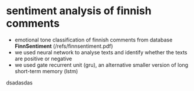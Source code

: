# sentiment analysis of finnish comments
* emotional tone classification of finnish comments from database **FinnSentiment** (/refs/finnsentiment.pdf)
* we used neural network to analyse texts and identify whether the texts are positive or negative
* we used gate recurrent unit (gru), an alternative smaller version of long short-term memory (lstm)

dsadasdas

